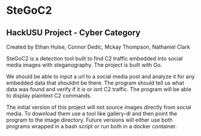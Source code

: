 # SteGoC2
## HackUSU Project - Cyber Category
Created by Ethan Hulse, Connor Dedic, Mckay Thompson, Nathaniel Clark

SteGoC2 is a detection tool built to find C2 traffic embedded into social media images with steganography. The project is built with Go.

We should be able to input a url to a social media post and analyze it for any embedded data that shouldnt be there.
The program should tell us what data was found and verify if it is or isnt C2 traffic. The program will be able to display plaintext C2 commands.

The initial version of this project will not source images directly from social media. To download them use a tool like gallery-dl and then point the program to the image directory. Future versions will either use both programs wrapped in a bash script or run both in a docker container. 
